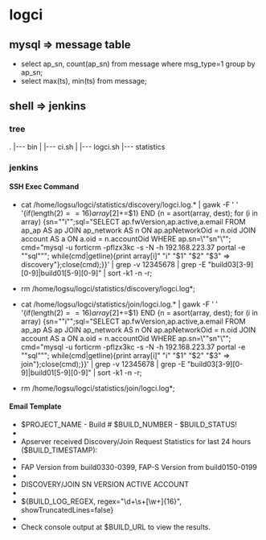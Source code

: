 # logci
## mysql => message table
* select ap_sn, count(ap_sn) from message where msg_type=1 group by ap_sn;
* select max(ts), min(ts) from message;

## shell => jenkins
### tree
.
|--- bin
|   |--- ci.sh
|   |--- logci.sh
|--- statistics

### jenkins
#### SSH Exec Command
* cat /home/logsu/logci/statistics/discovery/logci.log.* | gawk -F ' ' '{if(length($2)==16) array[$2]+=$1} END {n = asort(array, dest); for (i in array) {sn=""i"";sql="SELECT ap.fwVersion,ap.active,a.email FROM ap_ap AS ap JOIN ap_network AS n ON ap.apNetworkOid = n.oid JOIN account AS a ON a.oid = n.accountOid WHERE ap.sn=\\\""sn"\\\""; cmd="mysql -u forticrm -pflzx3kc -s -N -h 192.168.223.37 portal -e \""sql"\""; while(cmd|getline){print array[i]" "i" "$1" "$2" "$3" => discovery"};close(cmd);}}' | grep -v 12345678 | grep -E "build03[3-9][0-9]|build01[5-9][0-9]" | sort -k1 -n -r;

* rm /home/logsu/logci/statistics/discovery/logci.log*;

* cat /home/logsu/logci/statistics/join/logci.log.* | gawk -F ' ' '{if(length($2)==16) array[$2]+=$1} END {n = asort(array, dest); for (i in array) {sn=""i"";sql="SELECT ap.fwVersion,ap.active,a.email FROM ap_ap AS ap JOIN ap_network AS n ON ap.apNetworkOid = n.oid JOIN account AS a ON a.oid = n.accountOid WHERE ap.sn=\\\""sn"\\\""; cmd="mysql -u forticrm -pflzx3kc -s -N -h 192.168.223.37 portal -e \""sql"\""; while(cmd|getline){print array[i]" "i" "$1" "$2" "$3" => join"};close(cmd);}}' | grep -v 12345678 | grep -E "build03[3-9][0-9]|build01[5-9][0-9]" | sort -k1 -n -r;

* rm /home/logsu/logci/statistics/join/logci.log*;

#### Email Template
* $PROJECT_NAME - Build # $BUILD_NUMBER - $BUILD_STATUS!
* 
* Apserver received Discovery/Join Request Statistics for last 24 hours ($BUILD_TIMESTAMP):
* 
* FAP Version from build0330-0399, FAP-S Version from build0150-0199
* 
* DISCOVERY/JOIN SN VERSION ACTIVE ACCOUNT
* 
* ${BUILD_LOG_REGEX, regex="\\d+\\s+[\\w+]{16}", showTruncatedLines=false}
* 
* Check console output at $BUILD_URL to view the results.

